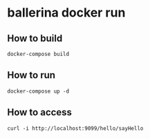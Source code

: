 # ballerina docker run

## How to build

```code
docker-compose build
```

## How to run

```code
docker-compose up -d
```

## How to access

```code
curl -i http://localhost:9099/hello/sayHello
```